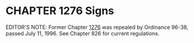 CHAPTER 1276 Signs
==================

EDITOR'S NOTE: Former Chapter [1276](54966c10.html) was repealed by
Ordinance 96-38, passed July 11, 1996. See Chapter 826 for current
regulations.
